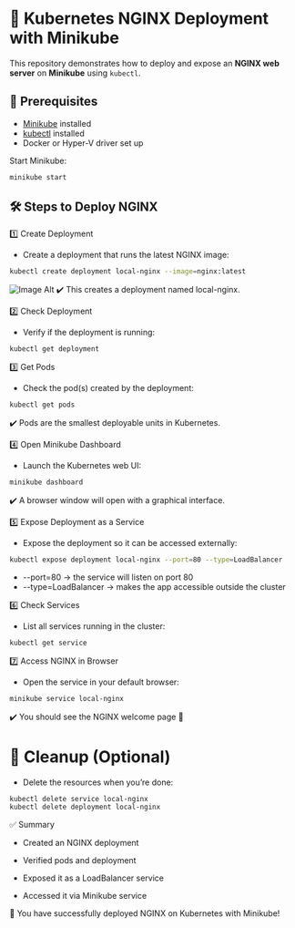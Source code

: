 # 🚀 Kubernetes NGINX Deployment with Minikube

This repository demonstrates how to deploy and expose an **NGINX web server** on **Minikube** using `kubectl`.



## 🔹 Prerequisites
- [Minikube](https://minikube.sigs.k8s.io/docs/start/) installed
- [kubectl](https://kubernetes.io/docs/tasks/tools/) installed
- Docker or Hyper-V driver set up

Start Minikube:
```bash
minikube start 
```
## 🛠 Steps to Deploy NGINX
1️⃣ Create Deployment

- Create a deployment that runs the latest NGINX image:
```bash
kubectl create deployment local-nginx --image=nginx:latest
```
![Image Alt](https://github.com/abhijitray7810/Kubernetes-Notes/blob/90e57540e4ca48853094892a82ae4de6d8516403/05-Kubenets-Nginx-Dp/Create%20Dp.png)
✔️ This creates a deployment named local-nginx.

2️⃣ Check Deployment

- Verify if the deployment is running:
```bash
kubectl get deployment
```

3️⃣ Get Pods

- Check the pod(s) created by the deployment:
```bash
kubectl get pods
```
✔️ Pods are the smallest deployable units in Kubernetes.

4️⃣ Open Minikube Dashboard

- Launch the Kubernetes web UI:
```bash
minikube dashboard
```
✔️ A browser window will open with a graphical interface.

5️⃣ Expose Deployment as a Service

- Expose the deployment so it can be accessed externally:
```bash
kubectl expose deployment local-nginx --port=80 --type=LoadBalancer
```
- --port=80 → the service will listen on port 80
- --type=LoadBalancer → makes the app accessible outside the cluster

6️⃣ Check Services

- List all services running in the cluster:
```bash
kubectl get service
```

7️⃣ Access NGINX in Browser

- Open the service in your default browser:
```bash
minikube service local-nginx
```
✔️ You should see the NGINX welcome page 🎉

# 🧹 Cleanup (Optional)

 - Delete the resources when you’re done:
```bash
kubectl delete service local-nginx
kubectl delete deployment local-nginx
```
✅ Summary

- Created an NGINX deployment

- Verified pods and deployment

- Exposed it as a LoadBalancer service

- Accessed it via Minikube service

🎯 You have successfully deployed NGINX on Kubernetes with Minikube!

